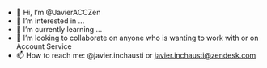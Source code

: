 - 👋 Hi, I’m @JavierACCZen
- 👀 I’m interested in ...
- 🌱 I’m currently learning ...
- 💞️ I’m looking to collaborate on anyone who is wanting to work with or on Account Service
- 📫 How to reach me: @javier.inchausti or javier.inchausti@zendesk.com

<!---
JavierACCZen/JavierACCZen is a ✨ special ✨ repository because its `README.md` (this file) appears on your GitHub profile.
You can click the Preview link to take a look at your changes.
--->
